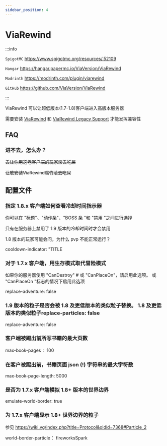 ```yaml
---
sidebar_position: 4
---
```


# ViaRewind

:::info

`SpigotMC` https://www.spigotmc.org/resources/.52109

`Hangar` https://hangar.papermc.io/ViaVersion/ViaRewind

`Modrinth` https://modrinth.com/plugin/viarewind

`GitHub` https://github.com/ViaVersion/ViaRewind

:::

ViaRewind 可以让超低版本(1.7-1.8)客户端进入高版本服务器

需要安装 [ViaRewind](https://ci.viaversion.com/view/ViaRewind/job/ViaRewind) 和
[ViaRewind Legacy Support](https://ci.viaversion.com/view/ViaRewind/job/ViaRewind%20Legacy%20Support) 才能发挥兼容性

## FAQ

### 进不去，怎么办？

~~去让你用这老客户端的玩家滚去吃屎~~

~~让敢安装ViaRewind腐竹滚去吃屎~~

## 配置文件

### 指定 1.8.x 客户端如何查看冷却时间指示器

你可以在 "标题"、"动作条"、"BOSS 条 "和 "禁用 "之间进行选择

只有在服务器上禁用了 1.9 版本的冷却时间时才会禁用

1.8 版本的玩家可能会问，为什么 pvp 不能正常运行？

cooldown-indicator: "TITLE

### 对于 1.7.x 客户端，用生存模式取代冒险模式

如果你的服务器使用 "CanDestroy" # 或 "CanPlaceOn"，请启用此选项。
或 "CanPlaceOn "标志的情况下启用此选项

replace-adventure: false

### 1.9 版本的粒子是否会被 1.8 及更低版本的类似粒子替换。 1.8 及更低版本的类似粒子replace-particles: false

replace-adventure: false

### 客户端被踢出前所写书籍的最大页数

max-book-pages： 100

### 在客户被踢出前，书籍页面 json (!) 字符串的最大字符数

max-book-page-length: 5000

### 是否为 1.7.x 客户端模拟 1.8+ 版本的世界边界

emulate-world-border: true

### 为 1.7.x 客户端显示 1.8+ 世界边界的粒子

参见 https://wiki.vg/index.php?title=Protocol&oldid=7368#Particle_2

world-border-particle： fireworksSpark
